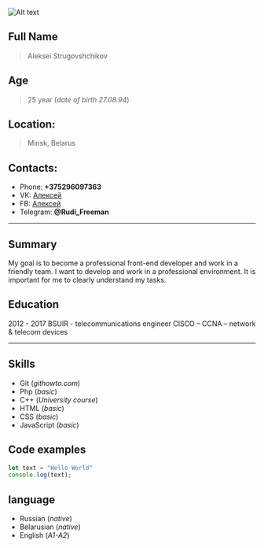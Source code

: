 ![Alt text](//sun9-60.userapi.com/c850032/v850032665/44295/evNt32McKdk.jpg "My Photo")

## Full Name
> Aleksei Strugovshchikov

## Age 
> 25 year (*date of birth 27.08.94*)

## Location:
> Minsk, Belarus

## Contacts:  
- Phone: **+375296097363** 
- VK: [Алексей](https://vk.com/rudi_freeman)
- FB: [Алексей](https://www.facebook.com/swopfreeman)
- Telegram: **@Rudi_Freeman**

***

## Summary 
My goal is to become a professional front-end developer and work in a friendly team.
I want to develop and work in a professional environment.
It is important for me to clearly understand my tasks.

## Education 
2012 - 2017 BSUIR - telecommunications engineer
CISCO – CCNA – network & telecom devices 

***

## Skills
- Git (*githowto.com*)
- Php (*basic*)
- C++ (*University course*)
- HTML (*basic*)
- CSS (*basic*)
- JavaScript (*basic*)

## Code examples
```js
let text = "Hello World"
console.log(text);
```

## language
- Russian (*native*)
- Belarusian (*native*) 
- English (*A1-A2*)
